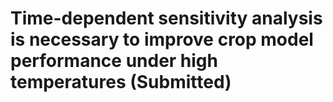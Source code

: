 # Time-dependent sensitivity analysis is necessary to improve crop model performance under high temperatures (Submitted)

